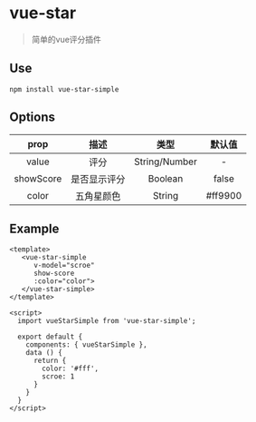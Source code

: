 # vue-star

> 简单的vue评分插件

## Use

``` use
npm install vue-star-simple
```

##  Options

| prop | 描述 |  类型 | 默认值 |
| :---: | :---: | :---: | :---: |
| value | 评分 |  String/Number | - |
| showScore | 是否显示评分 |  Boolean | false |
| color | 五角星颜色 |  String | #ff9900 |

##  Example

```
<template>
   <vue-star-simple
      v-model="scroe"
      show-score
      :color="color">
   </vue-star-simple>
</template>

<script>
  import vueStarSimple from 'vue-star-simple';
    
  export default {
    components: { vueStarSimple },
    data () {
      return {
        color: '#fff',
        scroe: 1
      }
    }
  }
</script>
```
